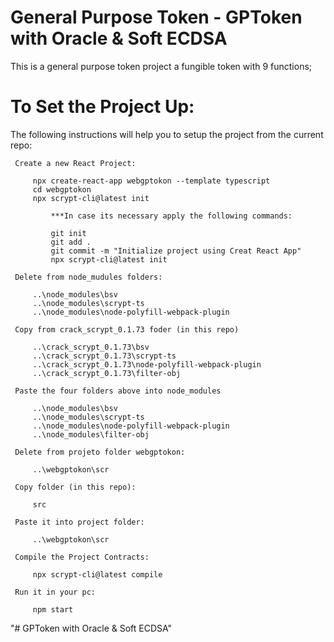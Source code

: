 # General Purpose Token - GPToken with Oracle & Soft ECDSA

This is a general purpose token project a fungible token with 9 functions;

# To Set the Project Up:

The following instructions will help you to setup the project from the current repo:

   ```
	Create a new React Project:

		npx create-react-app webgptokon --template typescript
		cd webgptokon
		npx scrypt-cli@latest init

			***In case its necessary apply the following commands:

			git init
			git add .
			git commit -m "Initialize project using Creat React App"
			npx scrypt-cli@latest init

	Delete from node_mudules folders:

		..\node_modules\bsv
		..\node_modules\scrypt-ts
		..\node_modules\node-polyfill-webpack-plugin   

	Copy from crack_scrypt_0.1.73 foder (in this repo)

		..\crack_scrypt_0.1.73\bsv
		..\crack_scrypt_0.1.73\scrypt-ts
		..\crack_scrypt_0.1.73\node-polyfill-webpack-plugin
		..\crack_scrypt_0.1.73\filter-obj   
   
	Paste the four folders above into node_modules

		..\node_modules\bsv
		..\node_modules\scrypt-ts
		..\node_modules\node-polyfill-webpack-plugin
		..\node_modules\filter-obj

	Delete from projeto folder webgptokon:

		..\webgptokon\scr

	Copy folder (in this repo):

		src

	Paste it into project folder:

		..\webgptokon\scr   

	Compile the Project Contracts:

		npx scrypt-cli@latest compile

	Run it in your pc:

		npm start   

   ```

"# GPToken with Oracle & Soft ECDSA" 
